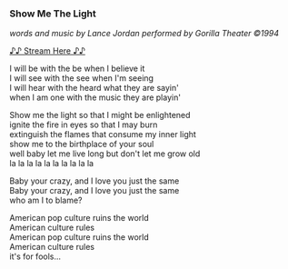### Show Me The Light
_words and music by Lance Jordan performed by Gorilla Theater ©1994_

[♪♪ Stream Here ♪♪](https://www.reverbnation.com/gorillatheater/song/32426730-show-me-the-light)

I will be with the be when I believe it \
I will see with the see when I'm seeing \
I will hear with the heard what they are sayin' \
when I am one with the music they are playin'

Show me the light so that I might be enlightened \
ignite the fire in eyes so that I may burn \
extinguish the flames that consume my inner light \
show me to the birthplace of your soul \
well baby let me live long but don't let me grow old \
la la la la la la la la la la

Baby your crazy, and I love you just the same \
Baby your crazy, and I love you just the same \
who am I to blame?

American pop culture ruins the world \
American culture rules \
American pop culture ruins the world \
American culture rules \
it's for fools...
